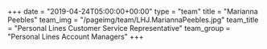 +++
date = "2019-04-24T05:00:00+00:00"
type = "team"
title = "Marianna Peebles"
team_img = "/pageimg/team/LHJ.MariannaPeebles.jpg"
team_title = "Personal Lines Customer Service Representative"
team_group = "Personal Lines Account Managers"
+++